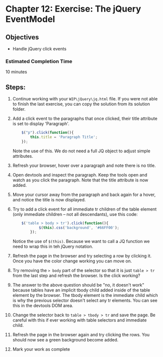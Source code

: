 # Chapter 12: Exercise: The jQuery EventModel
## Objectives
* Handle jQuery click events


### Estimated Completion Time 
10 minutes

## Steps:
 
1. Continue working with your `WIP\jQuery\jq.html` file. If you were not able to finish the last exercise, you can copy the solution from its solution folder. 

1. Add a click event to the paragraphs that once clicked, their title attribute is set to display 'Paragraph'.

	```javascript
   		$("p").click(function(){
			this.title = 'Paragraph Title';
		});
	```

    Note the use of this. We do not need a full JQ object to adjust simple attributes.

1. Refresh your browser, hover over a paragraph and note there is no title. 

1. Open devtools and inspect the paragraph. Keep the tools open and watch as you click the paragraph. Note that the title attribute is now added.

1. Move your cursor away from the paragraph and back again for a hover, and notice the title is now displayed. 

1. Try to add a click event for all immediate tr children of the table element (only immediate children – not all descendants), use this code:
	``` javascript
		$('table > body > tr').click(function(){
				$(this).css('background', '#66FF00');
			});
	```

	Notice the use of `$(this)`. Because we want to call a JQ function we need to wrap this in teh jQuery notation.

1. Refresh the page in the browser and try selecting a row by clicking it. Once you have the color change working you can move on.

1. Try removing the `> body` part of the selector so that it is just `table > tr` from the last step and refresh the browser. Is the click working?	

1. The answer to the above question should be "no, it doesn't work" because tables have an implicit tbody child added inside of the table element by the browser. The tbody element is the immediate child which is why the previous selector doesn't select any tr elements. You can see this in the devtools DOM area. 

1. Change the selector back to `table > tbody > tr` and save the page. Be careful with this if ever working with table selectors and immediate child.

1. Refresh the page in the browser again and try clicking the rows. You should now see a green background become added.

1. Mark your work as complete

  	

